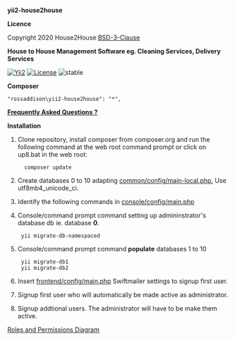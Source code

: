 **yii2-house2house**

**Licence**

Copyright 2020  House2House  [BSD-3-Clause](/licence.md)

**House to House Management Software eg. Cleaning Services, Delivery Services**

[![Yii2](https://img.shields.io/badge/Powered_by-Yii_Framework-green.svg?style=flat)](https://www.yiiframework.com/) [![License](https://img.shields.io/badge/License-BSD%203--Clause-blue.svg)](https://opensource.org/licenses/BSD-3-Clause) ![stable](https://img.shields.io/static/v1?label=stable&message=1.0.1&color=9cf)

**Composer**

    "rossaddison\yii2-house2house": "*", 

[**Frequently Asked Questions ?**](/md/faq/faqs.md)

**Installation**
1. Clone repository, install composer from composer.org and run the following command at the web root command prompt or click on up8.bat in the web root: 

         composer update

1. Create databases 0 to 10  adapting [common/config/main-local.php.](/common/config/main-local.php) Use utf8mb4_unicode_ci.
1. Identify the following commands in [console/config/main.php](/console/config/main.php)
1. Console/command prompt command setting up admininstrator's database db ie. database **0**. 

        yii migrate-db-namespaced

1. Console/command prompt command **populate** databases 1 to 10 

        yii migrate-db1
        yii migrate-db2               

1. Insert [frontend/config/main.php](/frontend/config/main.php) Swiftmailer settings to signup first user.
1. Signup first user who will automatically be made active as administrator.
1. Signup addtional users. The administrator will have to be make them active.

[Roles and Permissions Diagram](/downloadfile/RolesandPermissions.pdf) 







 




